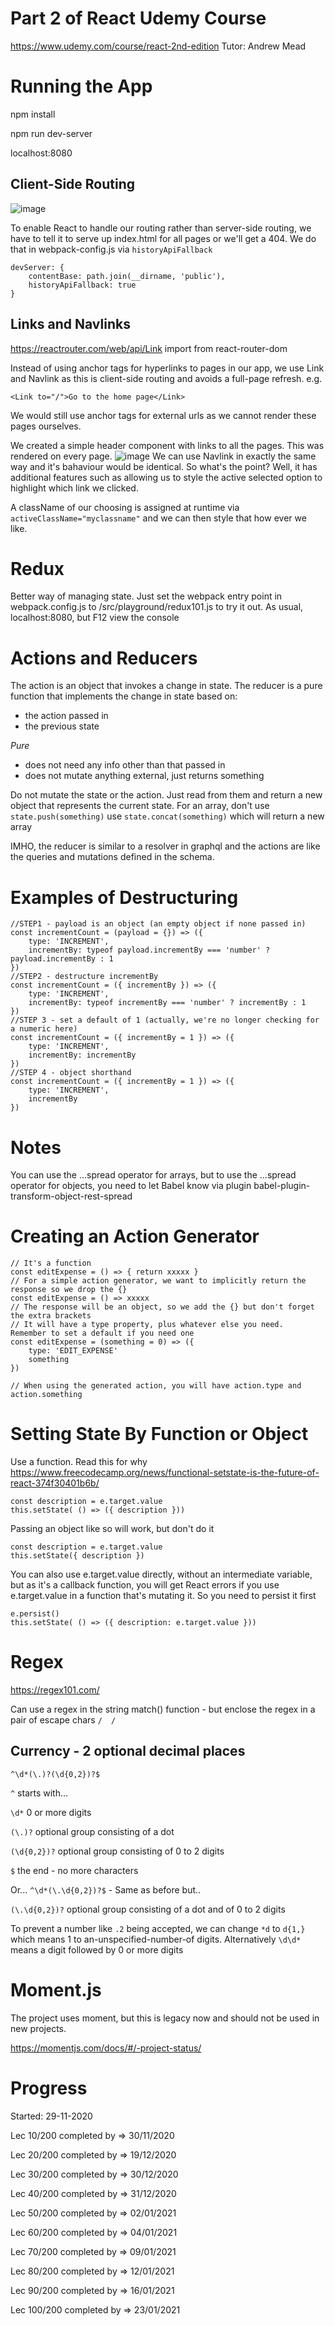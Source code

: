 # Part 2 of React Udemy Course
https://www.udemy.com/course/react-2nd-edition
Tutor: Andrew Mead

# Running the App
npm install

npm run dev-server

localhost:8080

## Client-Side Routing
![image](https://user-images.githubusercontent.com/20191662/104244536-8039e600-545a-11eb-831f-6329bf53e7cb.png)

To enable React to handle our routing rather than server-side routing, we have to tell it to serve up index.html for all pages or we'll get a 404.
We do that in webpack-config.js via `historyApiFallback`
```
devServer: {
    contentBase: path.join(__dirname, 'public'),
    historyApiFallback: true
}
```

## Links and Navlinks
https://reactrouter.com/web/api/Link
import from react-router-dom

Instead of using anchor tags for hyperlinks to pages in our app, we use Link and Navlink as this is client-side routing and avoids a 
full-page refresh.  e.g.

`<Link to="/">Go to the home page</Link>`

We would still use anchor tags for external urls as we cannot render these pages ourselves.

We created a simple header component with links to all the pages.  This was rendered on every page.
![image](https://user-images.githubusercontent.com/20191662/106807663-4d51cf00-6661-11eb-921b-29007535b44b.png)
We can use Navlink in exactly the same way and it's bahaviour would be identical.  So what's the point?
Well, it has additional features such as allowing us to style the active selected option to highlight which link we clicked.

A className of our choosing is assigned at runtime via `activeClassName="myclassname"` and we can then style that how ever we like.
 

# Redux
Better way of managing state.  Just set the webpack entry point in webpack.config.js to /src/playground/redux101.js to try it out.
As usual, localhost:8080, but F12 view the console

# Actions and Reducers
The action is an object that invokes a change in state.
The reducer is a pure function that implements the change in state based on:
- the action passed in
- the previous state

*Pure*
- does not need any info other than that passed in
- does not mutate anything external, just returns something

Do not mutate the state or the action.  Just read from them and return a new object that represents the current state.
For an array, don't use `state.push(something)` use `state.concat(something)` which will return a new array

IMHO, the reducer is similar to a resolver in graphql and the actions are like the queries and mutations defined in the schema.

# Examples of Destructuring

```$xslt
//STEP1 - payload is an object (an empty object if none passed in)
const incrementCount = (payload = {}) => ({
    type: 'INCREMENT',
    incrementBy: typeof payload.incrementBy === 'number' ? payload.incrementBy : 1
})
//STEP2 - destructure incrementBy
const incrementCount = ({ incrementBy }) => ({
    type: 'INCREMENT',
    incrementBy: typeof incrementBy === 'number' ? incrementBy : 1
})
//STEP 3 - set a default of 1 (actually, we're no longer checking for a numeric here)
const incrementCount = ({ incrementBy = 1 }) => ({
    type: 'INCREMENT',
    incrementBy: incrementBy
})
//STEP 4 - object shorthand
const incrementCount = ({ incrementBy = 1 }) => ({
    type: 'INCREMENT',
    incrementBy
})
```
# Notes
You can use the ...spread operator for arrays, but to use the ...spread operator for objects, you need to let Babel know via plugin babel-plugin-transform-object-rest-spread

# Creating an Action Generator
```$xslt
// It's a function
const editExpense = () => { return xxxxx }
// For a simple action generator, we want to implicitly return the response so we drop the {}
const editExpense = () => xxxxx
// The response will be an object, so we add the {} but don't forget the extra brackets
// It will have a type property, plus whatever else you need.  Remember to set a default if you need one
const editExpense = (something = 0) => ({
    type: 'EDIT_EXPENSE'
    something
})

// When using the generated action, you will have action.type and action.something
```
# Setting State By Function or Object
Use a function. Read this for why https://www.freecodecamp.org/news/functional-setstate-is-the-future-of-react-374f30401b6b/

```
const description = e.target.value
this.setState( () => ({ description }))
```

Passing an object like so will work, but don't do it

```
const description = e.target.value
this.setState({ description })
```

You can also use e.target.value directly, without an intermediate variable, but as it's a callback function, you will get React errors if you use e.target.value in a function that's mutating it.
So you need to persist it first

```
e.persist()
this.setState( () => ({ description: e.target.value }))
```

# Regex
https://regex101.com/

Can use a regex in the string match() function - but enclose the regex in a pair of escape chars `/  /`

## Currency - 2 optional decimal places
`^\d*(\.)?(\d{0,2})?$`

`^`  starts with...

`\d*`  0 or more digits

`(\.)?`  optional group consisting of a dot

`(\d{0,2})?`  optional group consisting of 0 to 2 digits

`$` the end - no more characters

Or...
`^\d*(\.\d{0,2})?$` - Same as before but..

`(\.\d{0,2})?`  optional group consisting of a dot and of 0 to 2 digits 

To prevent a number like `.2` being accepted, we can change `*d` to `d{1,}` which means 1 to an-unspecified-number-of digits.
Alternatively `\d\d*` means a digit followed by 0 or more digits

# Moment.js

The project uses moment, but this is legacy now and should not be used in new projects.

https://momentjs.com/docs/#/-project-status/


# Progress
Started:  29-11-2020

Lec 10/200 completed by => 30/11/2020

Lec 20/200 completed by => 19/12/2020

Lec 30/200 completed by => 30/12/2020

Lec 40/200 completed by => 31/12/2020

Lec 50/200 completed by => 02/01/2021

Lec 60/200 completed by => 04/01/2021

Lec 70/200 completed by => 09/01/2021

Lec 80/200 completed by => 12/01/2021

Lec 90/200 completed by => 16/01/2021

Lec 100/200 completed by => 23/01/2021
